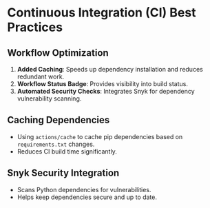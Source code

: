 # Continuous Integration (CI) Best Practices

## Workflow Optimization
1. **Added Caching**: Speeds up dependency installation and reduces redundant work.
2. **Workflow Status Badge**: Provides visibility into build status.
3. **Automated Security Checks**: Integrates Snyk for dependency vulnerability scanning.

## Caching Dependencies
- Using `actions/cache` to cache pip dependencies based on `requirements.txt` changes.
- Reduces CI build time significantly.

## Snyk Security Integration
- Scans Python dependencies for vulnerabilities.
- Helps keep dependencies secure and up to date.

